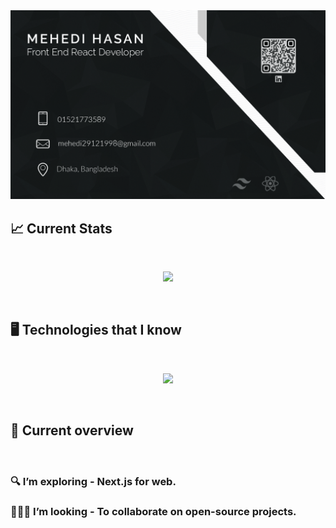 <img src="https://raw.githubusercontent.com/Mehedi0101/Mehedi0101/main/assets/mehedi.jpg" />

<br />

## 📈 Current Stats

<br />

<p align="center">
  <img width="70%" src="https://github-readme-streak-stats.herokuapp.com?user=Mehedi0101&theme=default&hide_border=true&background=0D1117" />
</p>

<br />

## 🖥️ Technologies that I know

<br />

<p align="center">
  <a href="https://skillicons.dev">
    <img src="https://skillicons.dev/icons?i=react,js,tailwind,firebase,cpp,css,html,nodejs,mongodb,mysql" />
  </a>
</p>

<br />

## 🧐 Current overview

<br />

### 🔍 I’m exploring - Next.js for web. 
### 👨‍👦‍👦 I’m looking - To collaborate on open-source projects. 